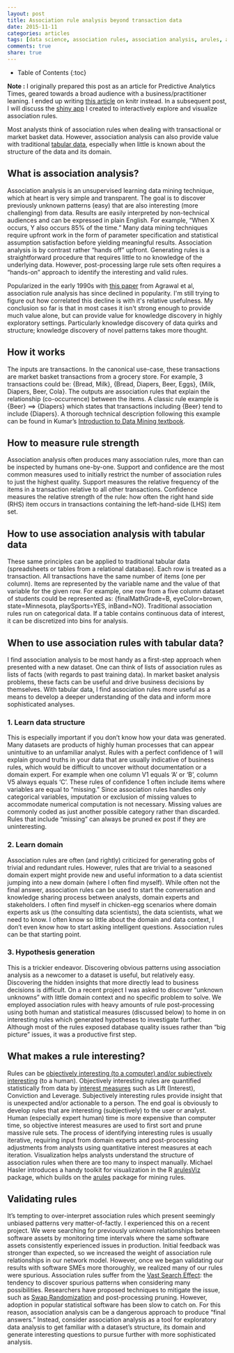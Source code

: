 ```yaml
---
layout: post
title: Association rule analysis beyond transaction data
date: 2015-11-11
categories: articles
tags: [data science, association rules, association analysis, arules, arulesViz]
comments: true
share: true
---
```


* Table of Contents
{:toc}

**Note  :** I originally prepared this post as an article for Predictive Analytics Times, geared towards a broad audience with a business/practitioner leaning.  I ended up writing [this article](http://www.predictiveanalyticsworld.com/patimes/from-code-to-reports-with-knitr-050915/5328/) on knitr instead.  In a subsequent post, I will discuss the [shiny app](https://github.com/brooksandrew/Rsenal/blob/master/R/shiny_arules.R) I created to interactively explore and visualize association rules.

Most analysts think of association rules when dealing with transactional or market basket data.  However, association analysis can also provide value with traditional [tabular data], especially when little is known about the structure of the data and its domain. 

## What is association analysis?

Association analysis is an unsupervised learning data mining technique, which at heart is very simple and transparent.  The goal is to discover previously unknown patterns (easy) that are also interesting (more challenging) from data.  Results are easily interpreted by non-technical audiences and can be expressed in plain English.  For example, “When X occurs, Y also occurs 85% of the time.” Many data mining techniques require upfront work in the form of parameter specification and statistical assumption satisfaction before yielding meaningful results.  Association analysis is by contrast rather “hands off” upfront.  Generating rules is a straightforward procedure that requires little to no knowledge of the underlying data.  However, post-processing large rule sets often requires a “hands-on” approach to identify the interesting and valid rules.

Popularized in the early 1990s with [this paper](http://www.almaden.ibm.com/cs/quest/papers/sigmod93.pdf) from Agrawal et al, association rule analysis has since declined in popularity.  I'm still trying to figure out how correlated this decline is with it's relative usefulness.  My conclusion so far is that in most cases it isn't strong enough to provide much value alone, but can provide value for knowledge discovery in highly exploratory settings.  Particularly knowledge discovery of data quirks and structure; knowledge discovery of novel patterns takes more thought.

<script type="text/javascript" src="//www.google.com/trends/embed.js?hl=en-US&q=%22Association+rules%22&tz=Etc/GMT%2B5&content=1&cid=TIMESERIES_GRAPH_0&export=5&w=500&h=330"></script>

## How it works

The inputs are transactions.  In the canonical use-case, these transactions are market basket transactions from a grocery store.  For example, 3 transactions could be: {Bread, Milk}, {Bread, Diapers, Beer, Eggs}, {Milk, Diapers, Beer, Cola}.  The outputs are association rules that explain the relationship (co-occurrence) between the items.  A classic rule example is {Beer} ==> {Diapers} which states that transactions including {Beer} tend to include {Diapers}.  A thorough technical description following this example can be found in Kumar’s [Introduction to Data Mining textbook].

## How to measure rule strength

Association analysis often produces many association rules, more than can be inspected by humans one-by-one.  Support and confidence are the most common measures used to initially restrict the number of association rules to just the highest quality.  Support measures the relative frequency of the items in a transaction relative to all other transactions.  Confidence measures the relative strength of the rule: how often the right hand side (RHS) item occurs in transactions containing the left-hand-side (LHS) item set.

## How to use association analysis with tabular data

These same principles can be applied to traditional tabular data (spreadsheets or tables from a relational database).  Each row is treated as a transaction.  All transactions have the same number of items (one per column).  Items are represented by the variable name and the value of that variable for the given row.   For example, one row from a five column dataset of students could be represented as: {finalMathGrade=B, eyeColor=brown, state=Minnesota, playSports=YES, inBand=NO}. Traditional association rules run on categorical data.  If a table contains continuous data of interest, it can be discretized into bins for analysis.

## When to use association rules with tabular data?

I find association analysis to be most handy as a first-step approach when presented with a new dataset.  One can think of lists of association rules as lists of facts (with regards to past training data).  In market basket analysis problems, these facts can be useful and drive business decisions by themselves.  With tabular data, I find association rules more useful as a means to develop a deeper understanding of the data and inform more sophisticated analyses.

### 1. Learn data structure

This is especially important if you don’t know how your data was generated.  Many datasets are products of highly human processes that can appear unintuitive to an unfamiliar analyst.  Rules with a perfect confidence of 1 will explain ground truths in your data that are usually indicative of business rules, which would be difficult to uncover without documentation or a domain expert.  For example when one column V1 equals ‘A’ or ‘B’, column V5 always equals ‘C’.
These rules of confidence 1 often include items where variables are equal to “missing.”
Since association rules handles only categorical variables, imputation or exclusion of missing values to accommodate numerical computation is not necessary.  Missing values are commonly coded as just another possible category rather than discarded. Rules that include “missing” can always be pruned ex post if they are uninteresting.

### 2. Learn domain

Association rules are often (and rightly) criticized for generating gobs of trivial and redundant rules.  However, rules that are trivial to a seasoned domain expert might provide new and useful information to a data scientist jumping into a new domain (where I often find myself).  While often not the final answer, association rules can be used to start the conversation and knowledge sharing process between analysts, domain experts and stakeholders.   I often find myself in chicken-egg scenarios where domain experts ask us (the consulting data scientists), the data scientists, what we need to know.  I often know so little about the domain and data
context, I don’t even know how to start asking intelligent questions.  Association rules
can be that starting point.

### 3. Hypothesis generation

This is a trickier endeavor. Discovering obvious patterns using association analysis as a newcomer to a dataset is useful, but relatively easy.  Discovering the hidden insights that more directly lead to business decisions is difficult.  On a recent project I was asked to discover “unknown unknowns” with little domain context and no specific problem to solve.  We employed association rules with heavy amounts of rule post-processing using both human and statistical measures (discussed below) to home in on interesting rules which generated hypotheses to investigate further.  Although most of the rules exposed database quality issues rather than “big picture” issues, it was a productive first step.

## What makes a rule interesting?

Rules can be [objectively interesting (to a computer) and/or subjectively interesting] (to a human).  Objectively interesting rules are quantified statistically from data by [interest measures] such as Lift (Interest), Conviction and Leverage.  Subjectively interesting rules provide insight that is unexpected and/or actionable to a person. The end goal is obviously to develop rules that are interesting (subjectively) to the user or analyst.  Human (especially expert human) time is more expensive than computer time, so objective interest measures are used to first sort and prune massive rule sets. The process of identifying interesting rules is usually iterative, requiring input from domain experts and post-processing adjustments from analysts using quantitative interest measures at each iteration. Visualization helps analysts understand the structure of association rules when there are too many to inspect manually.  Michael Hasler introduces a handy toolkit for visualization in the R [arulesViz] package, which builds on the [arules] package for mining rules.

## Validating rules

It’s tempting to over-interpret association rules which present seemingly unbiased patterns very matter-of-factly.  I experienced this on a recent project.  We were searching for previously unknown relationships between software assets by monitoring time intervals where the same software assets consistently experienced issues in production.  Initial feedback was stronger than expected, so we increased the weight of association rule relationships in our network model.  However, once we began validating our results with software SMEs more thoroughly, we realized many of our rules were spurious. Association rules suffer from the [Vast Search Effect]: the tendency to discover spurious patterns when considering many possibilities.  Researchers have proposed techniques to mitigate the issue, such as [Swap Randomization] and post-processing pruning. However, adoption in popular statistical software has been slow to catch on.  For this reason, association analysis can be a dangerous approach to produce “final answers.”  Instead, consider association analysis as a tool for exploratory data analysis to get familiar with a dataset’s structure, its domain and generate interesting questions to pursue further with more sophisticated analysis.

[tabular data]: https://en.wikipedia.org/wiki/Table_(information)
[Introduction to Data Mining textbook]: http://www-users.cs.umn.edu/~kumar/dmbook/ch6.pdf
[objectively interesting (to a computer) and/or subjectively interesting]: http://citeseerx.ist.psu.edu/viewdoc/download?doi=10.1.1.53.2780&rep=rep1&type=pdf
[interest measures]: http://michael.hahsler.net/research/association_rules/measures.html
[arulesViz]: https://cran.r-project.org/web/packages/arulesViz/vignettes/arulesViz.pdf
[arules]: http://www.jstatsoft.org/v14/i15/paper
[Vast Search Effect]: https://books.google.com/books?id=U5np34a5fmQC&pg=PA297&lpg=PA297&dq=what+is+the+vast+search+effect&source=bl&ots=Sq0VDTxlEK&sig=KADUdlw8nea73esrTQ5c8FImXKc&hl=en&sa=X&ei=OCA-VaqBDMfUggTUwYDABg&ved=0CD0Q6AEwBA#v=onepage&q=what%2520is%2520the%2520vast%2520search%2520effect&f=false
[Swap Randomization]: http://www.cs.uoi.gr/~tsap/publications/gionis_2007_swap_randomization.pdf
